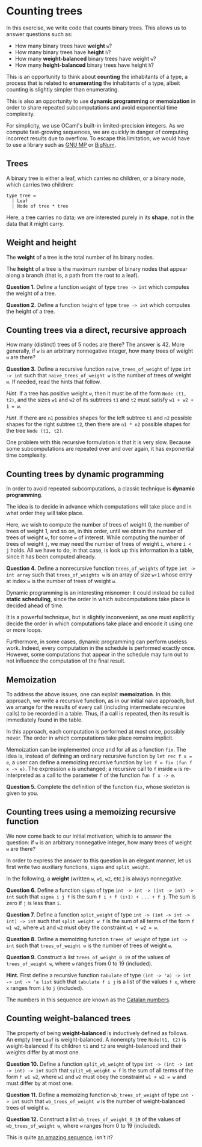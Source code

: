 # Counting trees

In this exercise, we write code that counts binary trees.
This allows us to answer questions such as:

* How many binary trees have **weight** `w`?
* How many binary trees have **height** `h`?
* How many **weight-balanced** binary trees have weight `w`?
* How many **height-balanced** binary trees have height `h`?

This is an opportunity to think about
**counting** the inhabitants of a type,
a process that is related to
**enumerating** the inhabitants of a type,
albeit counting is slightly simpler than enumerating.

This is also an opportunity to use **dynamic programming**
or **memoization** in order to share repeated subcomputations
and avoid exponential time complexity.

For simplicity, we use OCaml's built-in limited-precision integers.
As we compute fast-growing sequences, we are quickly in danger
of computing incorrect results due to overflow.
To escape this limitation, we would have to
use a library such as [GNU MP](https://gmplib.org/) or [BigNum](https://opam.ocaml.org/packages/bignum/).

## Trees

A binary tree is either a leaf,
which carries no children,
or a binary node,
which carries two children:

```
type tree =
  | Leaf
  | Node of tree * tree
```

Here, a tree carries no data; we are interested purely in its **shape**,
not in the data that it might carry.

## Weight and height

The **weight** of a tree is the total number of its binary nodes.

The **height** of a tree is the maximum number of binary nodes
that appear along a branch (that is, a path from the root to a leaf).

**Question 1.** Define a function `weight` of type `tree -> int`
which computes the weight of a tree.

**Question 2.** Define a function `height` of type `tree -> int`
which computes the height of a tree.

## Counting trees via a direct, recursive approach

How many (distinct) trees of 5 nodes are there? The answer is 42.
More generally, if `w` is an arbitrary nonnegative integer,
how many trees of weight `w` are there?

**Question 3.** Define a recursive function `naive_trees_of_weight` of type
`int -> int` such that `naive_trees_of_weight w` is the number of
trees of weight `w`. If needed, read the hints that follow.

*Hint*. If a tree has positive weight `w`, then it must be of the form `Node
(t1, t2)`, and the sizes `w1` and `w2` of its subtrees `t1` and `t2` must
satisfy `w1 + w2 + 1 = w`.

*Hint*. If there are `n1` possibles shapes for the left subtree `t1` and `n2`
possible shapes for the right subtree `t2`, then there are `n1 * n2` possible
shapes for the tree `Node (t1, t2)`.

One problem with this recursive formulation is that it is very slow. Because
some subcomputations are repeated over and over again, it has exponential time
complexity.

## Counting trees by dynamic programming

In order to avoid repeated subcomputations,
a classic technique is **dynamic programming**.

The idea is to decide in advance which computations will take place
and in what order they will take place.

Here, we wish to compute
the number of trees of weight 0,
the number of trees of weight 1,
and so on,
in this order,
until we obtain the number of trees of weight `w`,
for some `w` of interest.
While computing the number of trees of weight `j`,
we may need the number of trees of weight `i`,
where `i < j` holds. All we have to do,
in that case, is look up this information in a table,
since it has been computed already.

**Question 4.** Define a nonrecursive function `trees_of_weights` of type
`int -> int array` such that `trees_of_weights w` is an array of size `w+1`
whose entry at index `w` is the number of trees of weight `w`.

Dynamic programming is an interesting misnomer: it could instead be called
**static scheduling**, since the order in which subcomputations take place is
decided ahead of time.

It is a powerful technique, but is slightly inconvenient, as one must
explicitly decide the order in which computations take place and encode it
using one or more loops.

Furthermore, in some cases, dynamic programming can perform useless work.
Indeed, every computation in the schedule is performed exactly once. However,
some computations that appear in the schedule may turn out to not influence
the computation of the final result.

## Memoization

To address the above issues, one can exploit **memoization**. In this
approach, we write a recursive function, as in our initial naive approach, but
we arrange for the results of every call (including intermediate recursive
calls) to be recorded in a table. Thus, if a call is repeated, then its result
is immediately found in the table.

In this approach, each computation is performed at most once, possibly never.
The order in which computations take place remains implicit.

Memoization can be implemented once and for all as a function `fix`. The idea
is, instead of defining an ordinary recursive function by `let rec f x = e`,
a user can define a memoizing recursive function by `let f = fix (fun f x ->
e)`. The expression `e` is unchanged; a recursive call to `f` inside `e` is
re-interpreted as a call to the parameter `f` of the function `fun f x -> e`.

**Question 5.** Complete the definition of the function `fix`, whose skeleton
is given to you.

## Counting trees using a memoizing recursive function

We now come back to our initial motivation, which is to answer the question:
if `w` is an arbitrary nonnegative integer, how many trees of weight `w` are
there?

In order to express the answer to this question in an elegant manner, let us
first write two auxiliary functions, `sigma` and `split_weight`.

In the following, a **weight** (written `w`, `w1`, `w2`, etc.) is always
nonnegative.

**Question 6.** Define a function `sigma` of type `int -> int -> (int -> int)
  -> int` such that `sigma i j f` is the sum `f i + f (i+1) + ... + f j`. The
sum is zero if `j` is less than `i`.

**Question 7.** Define a function `split_weight` of type `int -> (int -> int
-> int) -> int` such that `split_weight w f` is the sum of all terms of the
form `f w1 w2`, where `w1` and `w2` must obey the constraint `w1 + w2 = w`.

**Question 8.** Define a memoizing function `trees_of_weight` of type
`int -> int` such that `trees_of_weight w` is the number of
trees of weight `w`.

**Question 9.** Construct a list `trees_of_weight_0_19` of the values of
`trees_of_weight w`, where `w` ranges from 0 to 19 (included).

**Hint.** First define a recursive function `tabulate` of type `(int -> 'a) ->
int -> int -> 'a list` such that `tabulate f i j` is a list of the values `f
x`, where `x` ranges from `i` to `j` (included).

The numbers in this sequence are known as the
[Catalan numbers](https://oeis.org/A000108).

## Counting weight-balanced trees

The property of being **weight-balanced** is inductively defined as follows.
An empty tree `Leaf` is weight-balanced.
A nonempty tree `Node(t1, t2)` is weight-balanced if
its children `t1` and `t2` are weight-balanced and
their weights differ by at most one.

**Question 10.** Define a function `split_wb_weight` of type `int -> (int ->
int -> int) -> int` such that `split_wb_weight w f` is the sum of all terms of
the form `f w1 w2`, where `w1` and `w2` must obey the constraint `w1 + w2 = w`
and must differ by at most one.

**Question 11.** Define a memoizing function `wb_trees_of_weight` of type `int
-> int` such that `wb_trees_of_weight w` is the number of weight-balanced
trees of weight `w`.

**Question 12.** Construct a list `wb_trees_of_weight_0_19` of the values of
`wb_trees_of_weight w`, where `w` ranges from 0 to 19 (included).

This is quite [an amazing sequence](https://oeis.org/A110316), isn't it?

